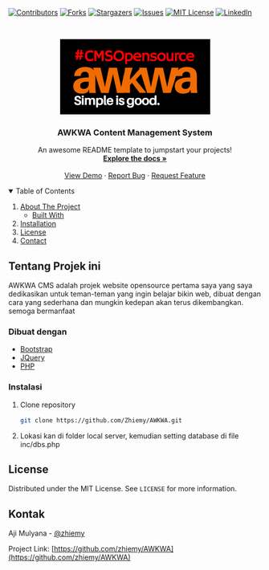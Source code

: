 <!--
*** Thanks for checking out the Best-README-Template. If you have a suggestion
*** that would make this better, please fork the repo and create a pull request
*** or simply open an issue with the tag "enhancement".
*** Thanks again! Now go create something AMAZING! :D
-->

<!-- PROJECT SHIELDS -->
<!--
*** I'm using markdown "reference style" links for readability.
*** Reference links are enclosed in brackets [ ] instead of parentheses ( ).
*** See the bottom of this document for the declaration of the reference variables
*** for contributors-url, forks-url, etc. This is an optional, concise syntax you may use.
*** https://www.markdownguide.org/basic-syntax/#reference-style-links
-->

[![Contributors][contributors-shield]][contributors-url]
[![Forks][forks-shield]][forks-url]
[![Stargazers][stars-shield]][stars-url]
[![Issues][issues-shield]][issues-url]
[![MIT License][license-shield]][license-url]
[![LinkedIn][linkedin-shield]][linkedin-url]

<!-- PROJECT LOGO -->
<br />
<p align="center">
  <a href="https://github.com/Zhiemy/AWKWA">
    <img src="images/awkwa-banner.jpg" alt="Logo">
  </a>

  <h3 align="center">AWKWA Content Management System</h3>

  <p align="center">
    An awesome README template to jumpstart your projects!
    <br />
    <a href="https://github.com/Zhiemy/AWKWA"><strong>Explore the docs »</strong></a>
    <br />
    <br />
    <a href="https://cdlab.tukangbikinweb.com/awkwa/">View Demo</a>
    ·
    <a href="https://github.com/Zhiemy/AWKWA/issues">Report Bug</a>
    ·
    <a href="https://github.com/Zhiemy/AWKWA/issues">Request Feature</a>
  </p>
</p>

<!-- TABLE OF CONTENTS -->
<details open="open">
  <summary>Table of Contents</summary>
  <ol>
    <li>
      <a href="#about-the-project">About The Project</a>
      <ul>
        <li><a href="#built-with">Built With</a></li>
      </ul>
    </li>
    <!-- <li>
      <a href="#getting-started">Getting Started</a>
      <ul>
        <li><a href="#prerequisites">Prerequisites</a></li>
        <li><a href="#installation">Installation</a></li>
      </ul>
    </li> -->
    <li><a href="#usage">Installation</a></li>
    <!-- <li><a href="#usage">Usage</a></li> -->
    <!-- <li><a href="#roadmap">Roadmap</a></li>
    <li><a href="#contributing">Contributing</a></li> -->
    <li><a href="#license">License</a></li>
    <li><a href="#contact">Contact</a></li>
    <!-- <li><a href="#acknowledgements">Acknowledgements</a></li> -->
  </ol>
</details>

<!-- ABOUT THE PROJECT -->

## Tentang Projek ini

AWKWA CMS adalah projek website opensource pertama saya yang saya dedikasikan untuk teman-teman yang ingin belajar bikin web, dibuat dengan cara yang sederhana dan mungkin kedepan akan terus dikembangkan. semoga bermanfaat

### Dibuat dengan

- [Bootstrap](https://getbootstrap.com)
- [JQuery](https://jquery.com)
- [PHP](https://php.com)

<!-- GETTING STARTED -->

<!-- ## Getting Started

Untuk memulai langsung ajah clone atau download -->

### Instalasi

1. Clone repository
   ```sh
   git clone https://github.com/Zhiemy/AWKWA.git
   ```
2. Lokasi kan di folder local server, kemudian setting database di file inc/dbs.php

<!-- USAGE EXAMPLES -->

<!-- ## Usage

Use this space to show useful examples of how a project can be used. Additional screenshots, code examples and demos work well in this space. You may also link to more resources.

_For more examples, please refer to the [Documentation](https://example.com)_ -->

<!-- ROADMAP -->

<!-- ## Roadmap

See the [open issues](https://github.com/Zhiemy/AWKWA/issues) for a list of proposed features (and known issues). -->

<!-- CONTRIBUTING -->

<!-- ## Contributing

Contributions are what make the open source community such an amazing place to be learn, inspire, and create. Any contributions you make are **greatly appreciated**.

1. Fork the Project
2. Create your Feature Branch (`git checkout -b feature/AmazingFeature`)
3. Commit your Changes (`git commit -m 'Add some AmazingFeature'`)
4. Push to the Branch (`git push origin feature/AmazingFeature`)
5. Open a Pull Request -->

<!-- LICENSE -->

## License

Distributed under the MIT License. See `LICENSE` for more information.

<!-- CONTACT -->

## Kontak

Aji Mulyana - [@zhiemy](https://twitter.com/zhiemy)

Project Link: [https://github.com/zhiemy/AWKWA](https://github.com/zhiemy/AWKWA)

<!-- ACKNOWLEDGEMENTS -->
<!--
## Acknowledgements

- [GitHub Emoji Cheat Sheet](https://www.webpagefx.com/tools/emoji-cheat-sheet)
- [Img Shields](https://shields.io)
- [Choose an Open Source License](https://choosealicense.com)
- [GitHub Pages](https://pages.github.com)
- [Animate.css](https://daneden.github.io/animate.css)
- [Loaders.css](https://connoratherton.com/loaders)
- [Slick Carousel](https://kenwheeler.github.io/slick)
- [Smooth Scroll](https://github.com/cferdinandi/smooth-scroll)
- [Sticky Kit](http://leafo.net/sticky-kit)
- [JVectorMap](http://jvectormap.com)
- [Font Awesome](https://fontawesome.com) -->

<!-- MARKDOWN LINKS & IMAGES -->
<!-- https://www.markdownguide.org/basic-syntax/#reference-style-links -->

[contributors-shield]: https://img.shields.io/github/contributors/Zhiemy/AWKWA.svg?style=for-the-badge
[contributors-url]: https://github.com/Zhiemy/AWKWA/graphs/contributors
[forks-shield]: https://img.shields.io/github/forks/Zhiemy/AWKWA.svg?style=for-the-badge
[forks-url]: https://github.com/Zhiemy/AWKWA/network/members
[stars-shield]: https://img.shields.io/github/stars/Zhiemy/AWKWA.svg?style=for-the-badge
[stars-url]: https://github.com/Zhiemy/AWKWA/stargazers
[issues-shield]: https://img.shields.io/github/issues/Zhiemy/AWKWA.svg?style=for-the-badge
[issues-url]: https://github.com/Zhiemy/AWKWA/issues
[license-shield]: https://img.shields.io/github/license/Zhiemy/AWKWA.svg?style=for-the-badge
[license-url]: https://github.com/Zhiemy/AWKWA/blob/master/LICENSE
[linkedin-shield]: https://img.shields.io/badge/-LinkedIn-black.svg?style=for-the-badge&logo=linkedin&colorB=555
[linkedin-url]: https://www.linkedin.com/in/aji-mulyana-5a978b27/
[product-screenshot]: images/screenshot.png
